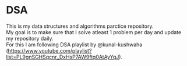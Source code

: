 # DSA
This is my data structures and algorithms parctice repository.<br/>
My goal is to make sure that I solve atleast 1 problem per day and update my repository daily.<br/>
For this I am following DSA playlist by @kunal-kushwaha (https://www.youtube.com/playlist?list=PL9gnSGHSqcnr_DxHsP7AW9ftq0AtAyYqJ).

